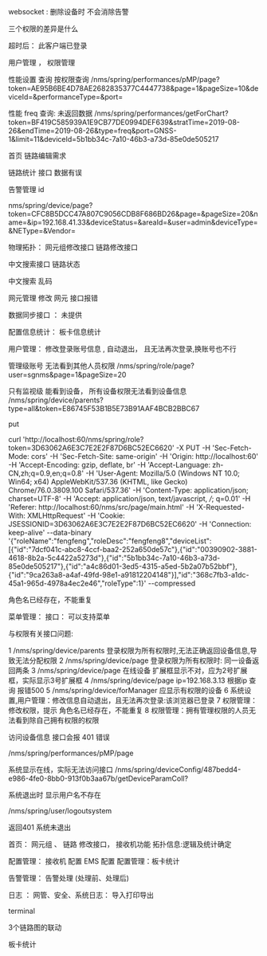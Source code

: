 websocket :
    删除设备时 不会消除告警




三个权限的差异是什么    




超时后： 此客户端已登录



用户管理 ，
权限管理









 性能设置 查询
    按权限查询
 /nms/spring/performances/pMP/page?token=AE95B6BE4D78AE2682835377C4447738&page=1&pageSize=10&deviceId=&performanceType=&port=



性能 freq 查询: 未返回数据
 /nms/spring/performances/getForChart?token=BF419C585939A1E9CB77DE0994DEF639&stratTime=2019-08-26&endTime=2019-08-26&type=freq&port=GNSS-1&limit=11&deviceId=5b1bb34c-7a10-46b3-a73d-85e0de505217 


 首页 链路编辑需求 


链路统计 接口 数据有误



告警管理 id 



<!-- 查询单个设备报错 -->
nms/spring/device/page?token=CFC8B5DCC47A807C9056CDB8F686BD26&page=&pageSize=20&name=&ip=192.168.41.33&deviceStatus=&areaId=&user=admin&deviceType=&NEType=&Vendor=




物理拓扑：
网元组修改接口
链路修改接口


中文搜索接口
链路状态


中文搜索 乱码





网元管理 修改 网元 接口报错


数据同步接口 ： 未提供


配置信息统计：
    板卡信息统计

用户管理：
修改登录账号信息 , 自动退出， 且无法再次登录,换账号也不行


管理级账号 无法看到其他人员权限
/nms/spring/role/page?user=sgnms&page=1&pageSize=20





只有监视级 能看到设备， 
所有设备权限无法看到设备信息
/nms/spring/device/parents?type=all&token=E86745F53B1B5E73B91AAF4BCB2BBC67

<!-- 修改角色 -->

put 

curl 'http://localhost:60/nms/spring/role?token=3D63062A6E3C7E2E2F87D6BC52EC6620' -X PUT -H 'Sec-Fetch-Mode: cors' -H 'Sec-Fetch-Site: same-origin' -H 'Origin: http://localhost:60' -H 'Accept-Encoding: gzip, deflate, br' -H 'Accept-Language: zh-CN,zh;q=0.9,en;q=0.8' -H 'User-Agent: Mozilla/5.0 (Windows NT 10.0; Win64; x64) AppleWebKit/537.36 (KHTML, like Gecko) Chrome/76.0.3809.100 Safari/537.36' -H 'Content-Type: application/json; charset=UTF-8' -H 'Accept: application/json, text/javascript, */*; q=0.01' -H 'Referer: http://localhost:60/nms/src/page/main.html' -H 'X-Requested-With: XMLHttpRequest' -H 'Cookie: JSESSIONID=3D63062A6E3C7E2E2F87D6BC52EC6620' -H 'Connection: keep-alive' --data-binary '{"roleName":"fengfeng","roleDesc":"fengfeng8","deviceList":[{"id":"7dcf041c-abc8-4ccf-baa2-252a650de57c"},{"id":"00390902-3881-4618-8b2a-5c4422a5273d"},{"id":"5b1bb34c-7a10-46b3-a73d-85e0de505217"},{"id":"a4c86d01-3ed5-4315-a5ed-5b2a07b52bbf"},{"id":"9ca263a8-a4af-49fd-98e1-a91812204148"}],"id":"368c7fb3-a1dc-45a1-965d-4978a4ec2e46","roleType":1}' --compressed



角色名已经存在，不能重复



菜单管理：
    接口： 可以支持菜单





与权限有关接口问题:

1 /nms/spring/device/parents 登录权限为所有权限时,无法正确返回设备信息,导致无法分配权限
2 /nms/spring/device/page   登录权限为所有权限时: 同一设备返回两条
3 /nms/spring/device/page   在线设备 扩展框显示不对，应为2号扩展框，实际显示3号扩展框
4 /nms/spring/device/page   ip=192.168.3.13  根据ip 查询 报错500
5 /nms/spring/device/forManager  应显示有权限的设备
6 系统设置,用户管理：修改信息自动退出，且无法再次登录:该浏览器已登录
7 权限管理：修改权限，提示 角色名已经存在，不能重复
8 权限管理：拥有管理权限的人员无法看到除自己拥有权限的权限





访问设备信息 接口会报 401 错误

/nms/spring/performances/pMP/page  


系统显示在线，实际无法访问接口
/nms/spring/deviceConfig/487bedd4-e986-4fe0-8bb0-913f0b3aa67b/getDeviceParamColl?


系统退出时 显示用户名不存在 

/nms/spring/user/logoutsystem

返回401 系统未退出




首页： 网元组 、 链路 修改接口， 
      接收机功能 
      拓扑信息:逻辑及统计确定



配置管理：
    接收机 配置
    EMS 配置
    配置管理：板卡统计

告警管理：
    告警处理   (处理前、处理后)

日志 ： 
    网管、安全、系统日志： 导入打印导出

terminal

3个链路图的联动    



板卡统计



